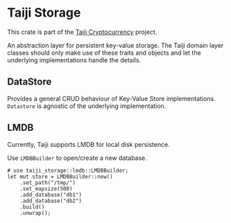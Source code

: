 # Taiji Storage

This crate is part of the [Taiji Cryptocurrency](https://taiji.com) project.

An abstraction layer for persistent key-value storage. The Taiji domain layer classes should only make use of these
traits and objects and let the underlying implementations handle the details.

##  DataStore

Provides a general CRUD behaviour of Key-Value Store implementations. `Datastore` is agnostic of the underlying
implementation.

## LMDB

Currently, Taiji supports LMDB for local disk persistence.

Use `LMDBBuilder` to open/create a new database.

```rust,ignore
# use taiji_storage::lmdb::LMDBBuilder;
let mut store = LMDBBuilder::new()
    .set_path("/tmp/")
    .set_mapsize(500)
    .add_database("db1")
    .add_database("db2")
    .build()
    .unwrap();
```